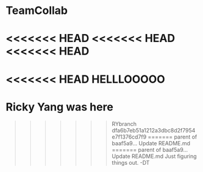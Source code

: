 # TeamCollab
<<<<<<< HEAD
<<<<<<< HEAD
<<<<<<< HEAD
=======
<<<<<<< HEAD
HELLLOOOOO
=======
# Ricky Yang was here
>>>>>>> RYbranch
>>>>>>> dfa6b7eb51a1212a3dbc8d2f7954e7f1376cd7f9
=======
>>>>>>> parent of baaf5a9... Update README.md
=======
>>>>>>> parent of baaf5a9... Update README.md
Just figuring things out. -DT
